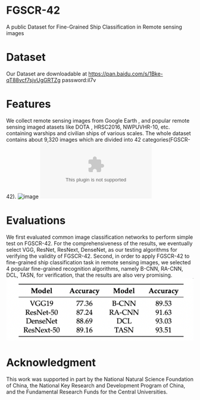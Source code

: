 # FGSCR-42
A public Dataset for Fine-Grained Ship Classification in Remote sensing images

# Dataset
Our Dataset are downloadable at https://pan.baidu.com/s/1Bke-qT88vcf7sjvUgGRTZg  password:il7v

# Features
We collect remote sensing images from Google Earth , and popular remote sensing imaged atasets like DOTA , HRSC2016, NWPUVHR-10, etc. containing warships and civilian ships of various scales. The whole dataset contains about 9,320 images which are divided into 42 categories(FGSCR-42).
![image](https://github.com/DYH666/FGSCR-42/blob/master/shipdemo.png)
![image](https://github.com/DYH666/FGSCR-42/blob/master/categories.eps)

# Evaluations
We first evaluated common image classification networks to perform simple test on FGSCR-42. For the comprehensiveness of the results, we eventually select VGG, ResNet, ResNext, DenseNet, as our testing algorithms for verifying the validity of FGSCR-42. Second, in order to apply FGSCR-42 to fine-grained ship classification task in remote sensing images, we selected 4 popular fine-grained recognition algorithms, namely B-CNN, RA-CNN, DCL, TASN, for verification, that the results are also very promising.
![image](https://github.com/DYH666/FGSCR-42/blob/master/results.png)

# Acknowledgment
This work was supported in part by the National Natural Science Foundation of China, the National Key Research and Development Program of China, and the Fundamental Research Funds for the Central Universities.
